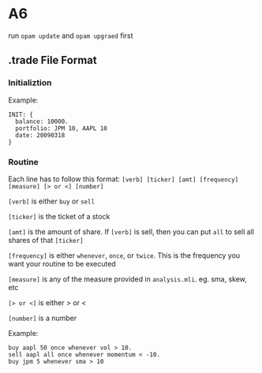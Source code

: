 # A6

run `opam update` and `opam upgraed` first

## .trade File Format

### Initializtion

Example:

```
INIT: {
  balance: 10000.
  portfolio: JPM 10, AAPL 10
  date: 20090318
}
```

### Routine

Each line has to follow this format: `[verb] [ticker] [amt] [frequency] [measure] [> or <] [number]`

`[verb]` is either `buy` or `sell`

`[ticker]` is the ticket of a stock

`[amt]` is the amount of share. If `[verb]` is sell, then you can put `all` to sell all shares of that `[ticker]`

`[frequency]` is either `whenever`, `once`, or `twice`. This is the frequency you want your routine to be executed

`[measure]` is any of the measure provided in `analysis.mli`. eg. sma, skew, etc

`[> or <]` is either > or <

`[number]` is a number

Example:

```
buy aapl 50 once whenever vol > 10.
sell aapl all once whenever momentum < -10.
buy jpm 5 whenever sma > 10
```

